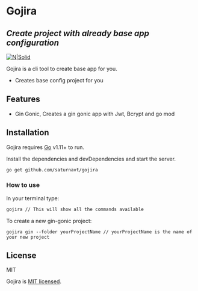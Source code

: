 # Gojira
## _Create project with already base app configuration_

[![N|Solid](https://golang.org/lib/godoc/images/go-logo-blue.svg)](https://nodesource.com/products/nsolid)


Gojira is a cli tool to create base app for you.

- Creates base config project for you

## Features

- Gin Gonic, Creates a gin gonic app with Jwt, Bcrypt and go mod


## Installation

Gojira requires [Go](https://golang.org/) v1.11+ to run.

Install the dependencies and devDependencies and start the server.

```sh
go get github.com/saturnavt/gojira
```


### How to use

In your terminal type:

```sh
gojira // This will show all the commands available
```

To create a new gin-gonic project:

```
gojira gin --folder yourProjectName // yourProjectName is the name of your new project
```

## License

MIT

Gojira is [MIT licensed](LICENSE).

